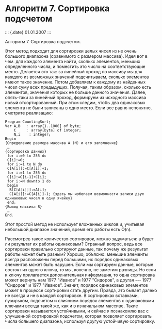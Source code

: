 Алгоритм 7. Сортировка подсчетом
================================

::: {.date}
01.01.2007
:::

Алгоритм 7. Сортировка подсчетом.

Этот метод подходит для сортировки целых чисел из не очень большого
диапазона (сравнимого с размером массива). Идея вот в чем: для каждого
элемента найти, сколько элементов, меньших определенного числа, и
поместить это число на соответствующие место. Делается это так: за
линейный проход по массиву мы для каждого из возможных значений
подсчитываем, сколько элементов имеют такое значение. Потом добавляем к
каждому из найденных чисел суму всех предыдущих. Получая, таким образом,
сколько есть элементов, значения которых не больше данного значения.
Далее, опять-таки за линейный проход, формируем из исходного массива
новый отсортированный. При этом следим, чтобы два одинаковых элемента не
были записаны в одно место. Если все равно непонятно, смотрите
реализацию:

    Program CountingSort;
    Var A,B   : array[1..1000] of byte;
        C     : array[byte] of integer;
        N,i    : integer;
    Begin
    {Определение размера массива A (N) и его заполнение}
     …
    {сортировка данных}
     for i:=0 to 255 do
     C[i]:=0;
     for i:=1 to N do
     C[A[i]]:=C[A[i]]+1;
     for i:=1 to 255 do
     C[i]:=C[i-1]+C[i];
     for i:=N downto 1 do
     begin
      B[C[A[i]]]:=A[i];
      C[A[i]]:=C[A[i]]-1; {здесь мы избегаем возможности записи двух одинаковых чисел в одну ячейку}
     end;
    {Вывод массива B}
     …
    End.

Этот простой метод не использует вложенных циклов и, учитывая небольшой
диапазон значений, время его работы есть O(n).

Рассмотрев такое количество сортировок, можно задуматься: а будет ли
результат их работы одинаковым? Странный вопрос, ведь все сортировки
правильно сортируют данные, так почему же результат работы может быть
разным? Хорошо, объясню: меньшие элементы всегда расположены перед
большими, но порядок одинаковых элементов может быть нарушен. Если мы
сортируем данные, которые состоят из одного ключа, то мы, конечно, не
заметим разницы. Но если к ключу прилагается дополнительная информация,
то одна сортировка может вернуть нам 1977 \"Иванов\" и 1977 \"Сидоров\",
а другая --- 1977 \"Сидоров\" и 1977 \"Иванов\". Значит, порядок
одинаковых элементов может в процессе сортировки стать другим. Правда,
это бывает далеко не всегда и не в каждой сортировке. В сортировках
вставками, пузырьком, подсчетом и слиянием порядок элементов с
одинаковыми ключами всегда такой же, как и в изначальном массиве. Такие
сортировки называются устойчивыми, и сейчас я познакомлю вас с
улучшенной сортировкой подсчетом, которая позволяет сортировать числа
большего диапазона, используя другую устойчивую сортировку.
